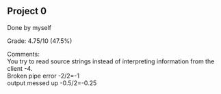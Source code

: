 ## Project 0  

Done by myself  

Grade: 4.75/10 (47.5%)  

Comments:  
You try to read source strings instead of interpreting information from the client -4.   
Broken pipe error -2/2=-1   
output messed up -0.5/2=-0.25  
